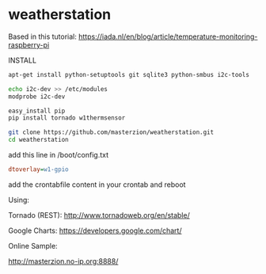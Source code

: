 # weatherstation

Based in this tutorial:
https://iada.nl/en/blog/article/temperature-monitoring-raspberry-pi


INSTALL
``` bash
apt-get install python-setuptools git sqlite3 python-smbus i2c-tools

echo i2c-dev >> /etc/modules
modprobe i2c-dev

easy_install pip
pip install tornado w1thermsensor

git clone https://github.com/masterzion/weatherstation.git
cd weatherstation
``` 

add this line in  /boot/config.txt
``` ini
dtoverlay=w1-gpio
```



add the crontabfile content in your crontab and reboot


Using: 

Tornado (REST): http://www.tornadoweb.org/en/stable/

Google Charts: https://developers.google.com/chart/



Online Sample:

http://masterzion.no-ip.org:8888/
